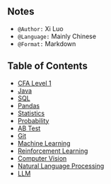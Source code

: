 ## Notes
- `@Author:` Xi Luo
- `@Language:` Mainly Chinese
-  `@Format:` Markdown

## Table of Contents
- [CFA Level 1](CFA/CFA%20Level%201)
- [Java](Notes/Java.md)
- [SQL](Notes/SQL.md)
- [Pandas](Notes/Pandas.md)
- [Statistics](Notes/Statistics.md)
- [Probability](Notes/Probability.md)
- [AB Test](Notes/AB%20Test.md)
- [Git](Notes/git.md)
- [Machine Learning](Notes/Machine%20Learning.md)
- [Reinforcement Learning](Notes/Reinforcement%20Learning.md)
- [Computer Vision](Notes/CV.md)
- [Natural Language Processing](Notes/NLP.md)
- [LLM](Notes/LLM.md)
